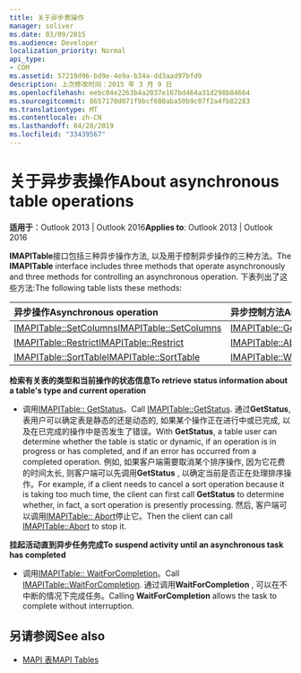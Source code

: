 ```yaml
---
title: 关于异步表操作
manager: soliver
ms.date: 03/09/2015
ms.audience: Developer
localization_priority: Normal
api_type:
- COM
ms.assetid: 57219d96-bd9e-4e9a-b34a-dd3aad97bfd9
description: 上次修改时间：2015 年 3 月 9 日
ms.openlocfilehash: eebc04e2263b4a2037e167bd464a31d298b84664
ms.sourcegitcommit: 8657170d071f9bcf680aba50b9c07f2a4fb82283
ms.translationtype: MT
ms.contentlocale: zh-CN
ms.lasthandoff: 04/28/2019
ms.locfileid: "33439567"
---
```

# <a name="about-asynchronous-table-operations"></a><span data-ttu-id="72929-103">关于异步表操作</span><span class="sxs-lookup"><span data-stu-id="72929-103">About asynchronous table operations</span></span>
 
<span data-ttu-id="72929-104">**适用于**：Outlook 2013 | Outlook 2016</span><span class="sxs-lookup"><span data-stu-id="72929-104">**Applies to**: Outlook 2013 | Outlook 2016</span></span> 
  
<span data-ttu-id="72929-105">**IMAPITable**接口包括三种异步操作方法, 以及用于控制异步操作的三种方法。</span><span class="sxs-lookup"><span data-stu-id="72929-105">The **IMAPITable** interface includes three methods that operate asynchronously and three methods for controlling an asynchronous operation.</span></span> <span data-ttu-id="72929-106">下表列出了这些方法:</span><span class="sxs-lookup"><span data-stu-id="72929-106">The following table lists these methods:</span></span> 
  
|<span data-ttu-id="72929-107">**异步操作**</span><span class="sxs-lookup"><span data-stu-id="72929-107">**Asynchronous operation**</span></span>|<span data-ttu-id="72929-108">**异步控制方法**</span><span class="sxs-lookup"><span data-stu-id="72929-108">**Asynchronous control method**</span></span>|
|:-----|:-----|
|[<span data-ttu-id="72929-109">IMAPITable::SetColumns</span><span class="sxs-lookup"><span data-stu-id="72929-109">IMAPITable::SetColumns</span></span>](imapitable-setcolumns.md) <br/> |[<span data-ttu-id="72929-110">IMAPITable::GetStatus</span><span class="sxs-lookup"><span data-stu-id="72929-110">IMAPITable::GetStatus</span></span>](imapitable-getstatus.md) <br/> |
|[<span data-ttu-id="72929-111">IMAPITable::Restrict</span><span class="sxs-lookup"><span data-stu-id="72929-111">IMAPITable::Restrict</span></span>](imapitable-restrict.md) <br/> |[<span data-ttu-id="72929-112">IMAPITable::Abort</span><span class="sxs-lookup"><span data-stu-id="72929-112">IMAPITable::Abort</span></span>](imapitable-abort.md) <br/> |
|[<span data-ttu-id="72929-113">IMAPITable::SortTable</span><span class="sxs-lookup"><span data-stu-id="72929-113">IMAPITable::SortTable</span></span>](imapitable-sorttable.md) <br/> |[<span data-ttu-id="72929-114">IMAPITable::WaitForCompletion</span><span class="sxs-lookup"><span data-stu-id="72929-114">IMAPITable::WaitForCompletion</span></span>](imapitable-waitforcompletion.md) <br/> |
   
<span data-ttu-id="72929-115">**检索有关表的类型和当前操作的状态信息**</span><span class="sxs-lookup"><span data-stu-id="72929-115">**To retrieve status information about a table's type and current operation**</span></span>
  
- <span data-ttu-id="72929-116">调用[IMAPITable:: GetStatus](imapitable-getstatus.md)。</span><span class="sxs-lookup"><span data-stu-id="72929-116">Call [IMAPITable::GetStatus](imapitable-getstatus.md).</span></span> <span data-ttu-id="72929-117">通过**GetStatus**, 表用户可以确定表是静态的还是动态的, 如果某个操作正在进行中或已完成, 以及在已完成的操作中是否发生了错误。</span><span class="sxs-lookup"><span data-stu-id="72929-117">With **GetStatus**, a table user can determine whether the table is static or dynamic, if an operation is in progress or has completed, and if an error has occurred from a completed operation.</span></span> <span data-ttu-id="72929-118">例如, 如果客户端需要取消某个排序操作, 因为它花费的时间太长, 则客户端可以先调用**GetStatus** , 以确定当前是否正在处理排序操作。</span><span class="sxs-lookup"><span data-stu-id="72929-118">For example, if a client needs to cancel a sort operation because it is taking too much time, the client can first call **GetStatus** to determine whether, in fact, a sort operation is presently processing.</span></span> <span data-ttu-id="72929-119">然后, 客户端可以调用[IMAPITable:: Abort](imapitable-abort.md)停止它。</span><span class="sxs-lookup"><span data-stu-id="72929-119">Then the client can call [IMAPITable::Abort](imapitable-abort.md) to stop it.</span></span> 
    
<span data-ttu-id="72929-120">**挂起活动直到异步任务完成**</span><span class="sxs-lookup"><span data-stu-id="72929-120">**To suspend activity until an asynchronous task has completed**</span></span>
  
- <span data-ttu-id="72929-121">调用[IMAPITable:: WaitForCompletion](imapitable-waitforcompletion.md)。</span><span class="sxs-lookup"><span data-stu-id="72929-121">Call [IMAPITable::WaitForCompletion](imapitable-waitforcompletion.md).</span></span> <span data-ttu-id="72929-122">通过调用**WaitForCompletion** , 可以在不中断的情况下完成任务。</span><span class="sxs-lookup"><span data-stu-id="72929-122">Calling **WaitForCompletion** allows the task to complete without interruption.</span></span> 
    
## <a name="see-also"></a><span data-ttu-id="72929-123">另请参阅</span><span class="sxs-lookup"><span data-stu-id="72929-123">See also</span></span>

- [<span data-ttu-id="72929-124">MAPI 表</span><span class="sxs-lookup"><span data-stu-id="72929-124">MAPI Tables</span></span>](mapi-tables.md)

